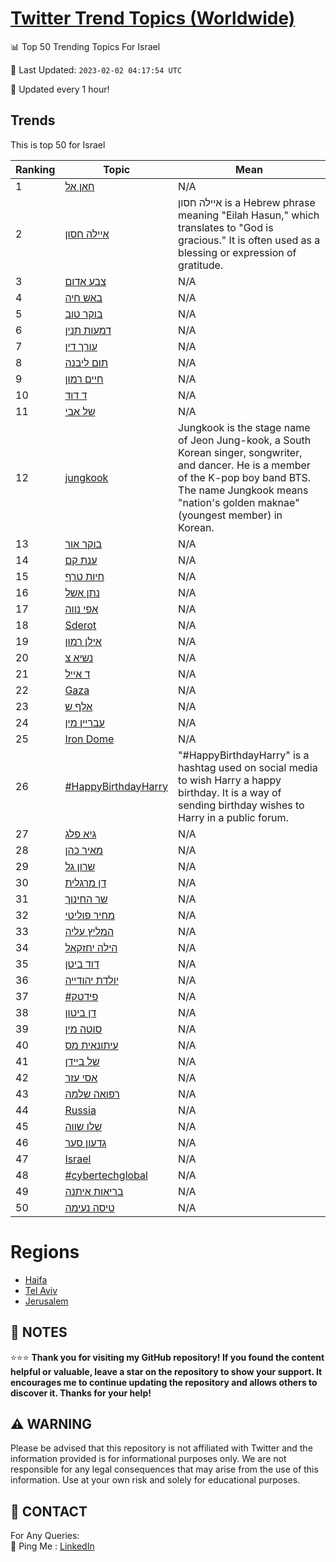 [Twitter Trend Topics (Worldwide)](https://github.com/ErcinDedeoglu/Twitter-Trend-Topics)
==========


📊 Top 50 Trending Topics For Israel

📆 Last Updated: `2023-02-02 04:17:54 UTC`

🔧 Updated every 1 hour!


## Trends

This is top 50 for Israel

| Ranking | Topic | Mean |
| ------- | ------------ | ------------ |
| 1 | [חאן אל](http://twitter.com/search?q=%d7%97%d7%90%d7%9f+%d7%90%d7%9c) | N/A |
| 2 | [איילה חסון](http://twitter.com/search?q=%d7%90%d7%99%d7%99%d7%9c%d7%94+%d7%97%d7%a1%d7%95%d7%9f) | איילה חסון is a Hebrew phrase meaning "Eilah Hasun," which translates to "God is gracious." It is often used as a blessing or expression of gratitude. |
| 3 | [צבע אדום](http://twitter.com/search?q=%d7%a6%d7%91%d7%a2+%d7%90%d7%93%d7%95%d7%9d) | N/A |
| 4 | [באש חיה](http://twitter.com/search?q=%d7%91%d7%90%d7%a9+%d7%97%d7%99%d7%94) | N/A |
| 5 | [בוקר טוב](http://twitter.com/search?q=%d7%91%d7%95%d7%a7%d7%a8+%d7%98%d7%95%d7%91) | N/A |
| 6 | [דמעות תנין](http://twitter.com/search?q=%d7%93%d7%9e%d7%a2%d7%95%d7%aa+%d7%aa%d7%a0%d7%99%d7%9f) | N/A |
| 7 | [עורך דין](http://twitter.com/search?q=%d7%a2%d7%95%d7%a8%d7%9a+%d7%93%d7%99%d7%9f) | N/A |
| 8 | [תום ליבנה](http://twitter.com/search?q=%d7%aa%d7%95%d7%9d+%d7%9c%d7%99%d7%91%d7%a0%d7%94) | N/A |
| 9 | [חיים רמון](http://twitter.com/search?q=%d7%97%d7%99%d7%99%d7%9d+%d7%a8%d7%9e%d7%95%d7%9f) | N/A |
| 10 | [ד דוד](http://twitter.com/search?q=%d7%93+%d7%93%d7%95%d7%93) | N/A |
| 11 | [של אבי](http://twitter.com/search?q=%d7%a9%d7%9c+%d7%90%d7%91%d7%99) | N/A |
| 12 | [jungkook](http://twitter.com/search?q=jungkook) | Jungkook is the stage name of Jeon Jung-kook, a South Korean singer, songwriter, and dancer. He is a member of the K-pop boy band BTS. The name Jungkook means "nation's golden maknae" (youngest member) in Korean. |
| 13 | [בוקר אור](http://twitter.com/search?q=%d7%91%d7%95%d7%a7%d7%a8+%d7%90%d7%95%d7%a8) | N/A |
| 14 | [ענת קם](http://twitter.com/search?q=%d7%a2%d7%a0%d7%aa+%d7%a7%d7%9d) | N/A |
| 15 | [חיות טרף](http://twitter.com/search?q=%d7%97%d7%99%d7%95%d7%aa+%d7%98%d7%a8%d7%a3) | N/A |
| 16 | [נתן אשל](http://twitter.com/search?q=%d7%a0%d7%aa%d7%9f+%d7%90%d7%a9%d7%9c) | N/A |
| 17 | [אפי נווה](http://twitter.com/search?q=%d7%90%d7%a4%d7%99+%d7%a0%d7%95%d7%95%d7%94) | N/A |
| 18 | [Sderot](http://twitter.com/search?q=Sderot) | N/A |
| 19 | [אילן רמון](http://twitter.com/search?q=%d7%90%d7%99%d7%9c%d7%9f+%d7%a8%d7%9e%d7%95%d7%9f) | N/A |
| 20 | [נשיא צ](http://twitter.com/search?q=%d7%a0%d7%a9%d7%99%d7%90+%d7%a6) | N/A |
| 21 | [ד אייל](http://twitter.com/search?q=%d7%93+%d7%90%d7%99%d7%99%d7%9c) | N/A |
| 22 | [Gaza](http://twitter.com/search?q=Gaza) | N/A |
| 23 | [אלף ש](http://twitter.com/search?q=%d7%90%d7%9c%d7%a3+%d7%a9) | N/A |
| 24 | [עבריין מין](http://twitter.com/search?q=%d7%a2%d7%91%d7%a8%d7%99%d7%99%d7%9f+%d7%9e%d7%99%d7%9f) | N/A |
| 25 | [Iron Dome](http://twitter.com/search?q=Iron+Dome) | N/A |
| 26 | [#HappyBirthdayHarry](http://twitter.com/search?q=%23HappyBirthdayHarry) | "#HappyBirthdayHarry" is a hashtag used on social media to wish Harry a happy birthday. It is a way of sending birthday wishes to Harry in a public forum. |
| 27 | [גיא פלג](http://twitter.com/search?q=%d7%92%d7%99%d7%90+%d7%a4%d7%9c%d7%92) | N/A |
| 28 | [מאיר כהן](http://twitter.com/search?q=%d7%9e%d7%90%d7%99%d7%a8+%d7%9b%d7%94%d7%9f) | N/A |
| 29 | [שרון גל](http://twitter.com/search?q=%d7%a9%d7%a8%d7%95%d7%9f+%d7%92%d7%9c) | N/A |
| 30 | [דן מרגלית](http://twitter.com/search?q=%d7%93%d7%9f+%d7%9e%d7%a8%d7%92%d7%9c%d7%99%d7%aa) | N/A |
| 31 | [שר החינוך](http://twitter.com/search?q=%d7%a9%d7%a8+%d7%94%d7%97%d7%99%d7%a0%d7%95%d7%9a) | N/A |
| 32 | [מחיר פוליטי](http://twitter.com/search?q=%d7%9e%d7%97%d7%99%d7%a8+%d7%a4%d7%95%d7%9c%d7%99%d7%98%d7%99) | N/A |
| 33 | [המליץ עליה](http://twitter.com/search?q=%d7%94%d7%9e%d7%9c%d7%99%d7%a5+%d7%a2%d7%9c%d7%99%d7%94) | N/A |
| 34 | [הילה יחזקאל](http://twitter.com/search?q=%d7%94%d7%99%d7%9c%d7%94+%d7%99%d7%97%d7%96%d7%a7%d7%90%d7%9c) | N/A |
| 35 | [דוד ביטן](http://twitter.com/search?q=%d7%93%d7%95%d7%93+%d7%91%d7%99%d7%98%d7%9f) | N/A |
| 36 | [יולדת יהודייה](http://twitter.com/search?q=%d7%99%d7%95%d7%9c%d7%93%d7%aa+%d7%99%d7%94%d7%95%d7%93%d7%99%d7%99%d7%94) | N/A |
| 37 | [#פידטק](http://twitter.com/search?q=%23%d7%a4%d7%99%d7%93%d7%98%d7%a7) | N/A |
| 38 | [דן ביטון](http://twitter.com/search?q=%d7%93%d7%9f+%d7%91%d7%99%d7%98%d7%95%d7%9f) | N/A |
| 39 | [סוטה מין](http://twitter.com/search?q=%d7%a1%d7%95%d7%98%d7%94+%d7%9e%d7%99%d7%9f) | N/A |
| 40 | [עיתונאית מס](http://twitter.com/search?q=%d7%a2%d7%99%d7%aa%d7%95%d7%a0%d7%90%d7%99%d7%aa+%d7%9e%d7%a1) | N/A |
| 41 | [של ביידן](http://twitter.com/search?q=%d7%a9%d7%9c+%d7%91%d7%99%d7%99%d7%93%d7%9f) | N/A |
| 42 | [אסי עזר](http://twitter.com/search?q=%d7%90%d7%a1%d7%99+%d7%a2%d7%96%d7%a8) | N/A |
| 43 | [רפואה שלמה](http://twitter.com/search?q=%d7%a8%d7%a4%d7%95%d7%90%d7%94+%d7%a9%d7%9c%d7%9e%d7%94) | N/A |
| 44 | [Russia](http://twitter.com/search?q=Russia) | N/A |
| 45 | [שלו שווה](http://twitter.com/search?q=%d7%a9%d7%9c%d7%95+%d7%a9%d7%95%d7%95%d7%94) | N/A |
| 46 | [גדעון סער](http://twitter.com/search?q=%d7%92%d7%93%d7%a2%d7%95%d7%9f+%d7%a1%d7%a2%d7%a8) | N/A |
| 47 | [Israel](http://twitter.com/search?q=Israel) | N/A |
| 48 | [#cybertechglobal](http://twitter.com/search?q=%23cybertechglobal) | N/A |
| 49 | [בריאות איתנה](http://twitter.com/search?q=%d7%91%d7%a8%d7%99%d7%90%d7%95%d7%aa+%d7%90%d7%99%d7%aa%d7%a0%d7%94) | N/A |
| 50 | [טיסה נעימה](http://twitter.com/search?q=%d7%98%d7%99%d7%a1%d7%94+%d7%a0%d7%a2%d7%99%d7%9e%d7%94) | N/A |



# Regions

* [Haifa](</Israel/Haifa.md>)
* [Tel Aviv](</Israel/Tel Aviv.md>)
* [Jerusalem](</Israel/Jerusalem.md>)



## 📝 NOTES

⭐⭐⭐ **Thank you for visiting my GitHub repository! If you found the content helpful or valuable, leave a star on the repository to show your support. It encourages me to continue updating the repository and allows others to discover it. Thanks for your help!**


## ⚠️ WARNING

Please be advised that this repository is not affiliated with Twitter and the information provided is for informational purposes only. We are not responsible for any legal consequences that may arise from the use of this information. Use at your own risk and solely for educational purposes.


## 📨 CONTACT

 For Any Queries:  
            🏓 Ping Me : [LinkedIn](https://www.linkedin.com/in/ercindedeoglu/)
